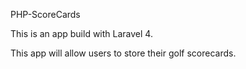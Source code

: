 PHP-ScoreCards

This is an app build with Laravel 4.


This app will allow users to store their golf scorecards.
